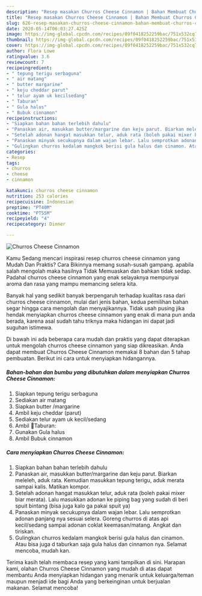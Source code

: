 ```yaml
---
description: "Resep masakan Churros Cheese Cinnamon | Bahan Membuat Churros Cheese Cinnamon Yang Enak Dan Lezat"
title: "Resep masakan Churros Cheese Cinnamon | Bahan Membuat Churros Cheese Cinnamon Yang Enak Dan Lezat"
slug: 626-resep-masakan-churros-cheese-cinnamon-bahan-membuat-churros-cheese-cinnamon-yang-enak-dan-lezat
date: 2020-05-14T06:03:27.425Z
image: https://img-global.cpcdn.com/recipes/09f0418252259bac/751x532cq70/churros-cheese-cinnamon-foto-resep-utama.jpg
thumbnail: https://img-global.cpcdn.com/recipes/09f0418252259bac/751x532cq70/churros-cheese-cinnamon-foto-resep-utama.jpg
cover: https://img-global.cpcdn.com/recipes/09f0418252259bac/751x532cq70/churros-cheese-cinnamon-foto-resep-utama.jpg
author: Flora Lowe
ratingvalue: 3.6
reviewcount: 7
recipeingredient:
- " tepung terigu serbaguna"
- " air matang"
- " butter margarine"
- " keju cheddar parut"
- " telur ayam uk kecilsedang"
- " Taburan"
- " Gula halus"
- " Bubuk cinnamon"
recipeinstructions:
- "Siapkan bahan bahan terlebih dahulu"
- "Panaskan air, masukkan butter/margarine dan keju parut. Biarkan meleleh, aduk rata. Kemudian masukkan tepung terigu, aduk merata sampai kalis. Matikan kompor."
- "Setelah adonan hangat masukkan telur, aduk rata (boleh pakai mixer biar merata). Lalu masukkan adonan ke piping bag yang sudah di beri spuit bintang (bisa juga kalo ga pakai spuit ya)"
- "Panaskan minyak secukupnya dalam wajan lebar. Lalu semprotkan adonan panjang nya sesuai selera. Goreng churros di atas api kecil/sedang sampai adonan coklat keemasan/matang. Angkat dan tiriskan."
- "Gulingkan churros kedalam mangkok berisi gula halus dan cinamon. Atau bisa juga d taburkan saja gula halus dan cinnamon nya. Selamat mencoba, mudah kan."
categories:
- Resep
tags:
- churros
- cheese
- cinnamon

katakunci: churros cheese cinnamon 
nutrition: 253 calories
recipecuisine: Indonesian
preptime: "PT40M"
cooktime: "PT55M"
recipeyield: "4"
recipecategory: Dinner

---
```



![Churros Cheese Cinnamon](https://img-global.cpcdn.com/recipes/09f0418252259bac/751x532cq70/churros-cheese-cinnamon-foto-resep-utama.jpg)

Kamu Sedang mencari inspirasi resep churros cheese cinnamon yang Mudah Dan Praktis? Cara Bikinnya memang susah-susah gampang. apabila salah mengolah maka hasilnya Tidak Memuaskan dan bahkan tidak sedap. Padahal churros cheese cinnamon yang enak selayaknya mempunyai aroma dan rasa yang mampu memancing selera kita.



Banyak hal yang sedikit banyak berpengaruh terhadap kualitas rasa dari churros cheese cinnamon, mulai dari jenis bahan, kedua pemilihan bahan segar hingga cara mengolah dan menyajikannya. Tidak usah pusing jika hendak menyiapkan churros cheese cinnamon yang enak di mana pun anda berada, karena asal sudah tahu triknya maka hidangan ini dapat jadi suguhan istimewa.


Di bawah ini ada beberapa cara mudah dan praktis yang dapat diterapkan untuk mengolah churros cheese cinnamon yang siap dikreasikan. Anda dapat membuat Churros Cheese Cinnamon memakai 8 bahan dan 5 tahap pembuatan. Berikut ini cara untuk menyiapkan hidangannya.

<!--inarticleads1-->

##### Bahan-bahan dan bumbu yang dibutuhkan dalam menyiapkan Churros Cheese Cinnamon:

1. Siapkan  tepung terigu serbaguna
1. Sediakan  air matang
1. Siapkan  butter /margarine
1. Ambil  keju cheddar (parut)
1. Sediakan  telur ayam uk kecil/sedang
1. Ambil  🌺Taburan:
1. Gunakan  Gula halus
1. Ambil  Bubuk cinnamon




<!--inarticleads2-->

##### Cara menyiapkan Churros Cheese Cinnamon:

1. Siapkan bahan bahan terlebih dahulu
1. Panaskan air, masukkan butter/margarine dan keju parut. Biarkan meleleh, aduk rata. Kemudian masukkan tepung terigu, aduk merata sampai kalis. Matikan kompor.
1. Setelah adonan hangat masukkan telur, aduk rata (boleh pakai mixer biar merata). Lalu masukkan adonan ke piping bag yang sudah di beri spuit bintang (bisa juga kalo ga pakai spuit ya)
1. Panaskan minyak secukupnya dalam wajan lebar. Lalu semprotkan adonan panjang nya sesuai selera. Goreng churros di atas api kecil/sedang sampai adonan coklat keemasan/matang. Angkat dan tiriskan.
1. Gulingkan churros kedalam mangkok berisi gula halus dan cinamon. Atau bisa juga d taburkan saja gula halus dan cinnamon nya. Selamat mencoba, mudah kan.




Terima kasih telah membaca resep yang kami tampilkan di sini. Harapan kami, olahan Churros Cheese Cinnamon yang mudah di atas dapat membantu Anda menyiapkan hidangan yang menarik untuk keluarga/teman maupun menjadi ide bagi Anda yang berkeinginan untuk berjualan makanan. Selamat mencoba!
